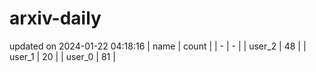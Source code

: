 # arxiv-daily
updated on 2024-01-22 04:18:16
| name | count |
| - | - |
| user_2 | 48 |
| user_1 | 20 |
| user_0 | 81 |
